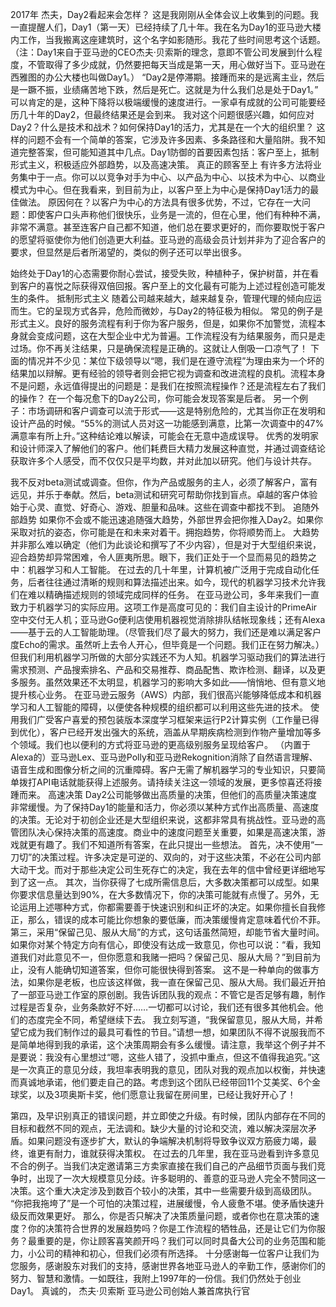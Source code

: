 2017年
杰夫，Day2看起来会怎样？
这是我刚刚从全体会议上收集到的问题。我一直提醒人们，Day1（第一天）已经持续了几十年。我在名为Day1的亚马逊大楼内工作，当我搬离这座建筑时，这个名字如影随形。我花了些时间思考这个话题。
（注：Day1来自于亚马逊的CEO杰夫·贝索斯的理念，意即不管公司发展到什么程度，不管取得了多少成就，仍然要把每天当成是第一天，用心做好当下。亚马逊在西雅图的办公大楼也叫做Day1。）
“Day2是停滞期。接踵而来的是远离主业，然后是一蹶不振，业绩痛苦地下跌，然后是死亡。这就是为什么我们总是处于Day1。”
可以肯定的是，这种下降将以极端缓慢的速度进行。一家卓有成就的公司可能要经历几十年的Day2，但最终结果还是会到来。
我对这个问题很感兴趣，如何应对Day2？什么是技术和战术？如何保持Day1的活力，尤其是在一个大的组织里？
这样的问题不会有一个简单的答案，它涉及许多因素、多条路径和大量陷阱。我不知道完整答案，但可能知道其中几点。Day1防御的首要因素包括：客户至上，抵制形式主义，积极适应外部趋势，以及高速决策。
真正的顾客至上
有许多方法将业务集中于一点。你可以以竞争对手为中心、以产品为中心、以技术为中心、以商业模式为中心。但在我看来，到目前为止，以客户至上为中心是保持Day1活力的最佳做法。
原因何在？以客户为中心的方法具有很多优势，不过，它存在一大问题：即使客户口头声称他们很快乐，业务是一流的，但在心里，他们有种种不满，非常不满意。甚至连客户自己都不知道，他们总在要求更好的，而你要取悦于客户的愿望将驱使你为他们创造更大利益。亚马逊的高级会员计划并非为了迎合客户的要求，但显然是后者所渴望的，类似的例子还可以举出很多。

始终处于Day1的心态需要你耐心尝试，接受失败，种植种子，保护树苗，并在看到客户的喜悦之际获得双倍回报。客户至上的文化最有可能为上述过程创造可能发生的条件。
抵制形式主义
随着公司越来越大，越来越复杂，管理代理的倾向应运而生。它的呈现方式各异，危险而微妙，与Day2的特征极为相似。
常见的例子是形式主义。良好的服务流程有利于你为客户服务，但是，如果你不加警觉，流程本身就会变成问题，这在大型企业中尤为普遍。工作流程没有为结果服务，而只是走过场。你不再关注结果，只是确保流程是正确的。这就让人倒吸一口凉气了！
下面的情况并不少见：某位下级领导以“嗯，我们是在遵守流程”为理由来为一个坏的结果加以辩解。更有经验的领导者则会把它视为调查和改进流程的良机。流程本身不是问题，永远值得提出的问题是：是我们在按照流程操作？还是流程左右了我们的操作？
在一个每况愈下的Day2公司，你可能会发现答案是后者。
另一个例子：市场调研和客户调查可以流于形式——这是特别危险的，尤其当你正在发明和设计产品的时候。“55%的测试人员对这一功能感到满意，比第一次调查中的47%满意率有所上升。”这种结论难以解读，可能会在无意中造成误导。
优秀的发明家和设计师深入了解他们的客户。他们耗费巨大精力发展这种直觉，并通过调查结论获取许多个人感受，而不仅仅只是平均数，并对此加以研究。他们与设计共存。

我不反对beta测试或调查。但你，作为产品或服务的主人，必须了解客户，富有远见，并乐于奉献。然后，beta测试和研究可帮助你找到盲点。卓越的客户体验始于心灵、直觉、好奇心、游戏、胆量和品味。这些在调查中都找不到。
追随外部趋势
如果你不会或不能迅速追随强大趋势，外部世界会把你推入Day2。如果你采取对抗的姿态，你可能是在和未来对着干。拥抱趋势，你将顺势而上。
大趋势并非那么难以确定（他们为此谈论和撰写了不少内容），但是对于大型组织来说，迎合趋势却异常困难，令人匪夷所思。眼下，我们正处于一个显而易见的趋势之中：机器学习和人工智能。
在过去的几十年里，计算机被广泛用于完成自动化任务，后者往往通过清晰的规则和算法描述出来。如今，现代的机器学习技术允许我们在难以精确描述规则的领域完成同样的任务。
在亚马逊公司，多年来我们一直致力于机器学习的实际应用。这项工作是高度可见的：我们自主设计的PrimeAir空中交付无人机；亚马逊Go便利店使用机器视觉消除排队结帐现象线；还有Alexa——基于云的人工智能助理。（尽管我们尽了最大的努力，我们还是难以满足客户度Echo的需求。虽然听上去令人开心，但毕竟是一个问题。我们正在努力解决。）
但我们利用机器学习所做的大部分实践还不为人知。机器学习驱动我们的算法进行需求预测、产品搜索排名、产品和交易推荐、商品配售、欺诈检测、翻译，以及更多服务。虽然效果还不太明显，机器学习的影响大多如此——悄悄地、但有意义地提升核心业务。
在亚马逊云服务（AWS）内部，我们很高兴能够降低成本和机器学习和人工智能的障碍，以便使各种规模的组织都可以利用这些先进的技术。
使用我们广受客户喜爱的预包装版本深度学习框架来运行P2计算实例（工作量已得到优化），客户已经开发出强大的系统，涵盖从早期疾病检测到作物产量增加等多个领域。我们也以便利的方式将亚马逊的更高级别服务呈现给客户。
（内置于Alexa的）亚马逊Lex、亚马逊Polly和亚马逊Rekognition消除了自然语言理解、语音生成和图像分析之间的沉重障碍。客户无需了解机器学习的专业知识，只要简单拨打API电话就能获得上述服务。请持续关注这一领域的发展，更多惊喜还将接踵而来。
高速决策
Day2公司能够做出高质量的决策，但他们的高质量决策速度非常缓慢。为了保持Day1的能量和活力，你必须以某种方式作出高质量、高速度的决策。无论对于初创企业还是大型组织来说，这都非常具有挑战性。亚马逊的高管团队决心保持决策的高速度。商业中的速度问题至关重要，如果是高速决策，游戏就更有趣了。我们不知道所有答案，在此只提出一些想法。
首先，决不使用“一刀切”的决策过程。许多决定是可逆的、双向的，对于这些决策，不必在公司内部大动干戈。而对于那些决定公司生死存亡的决定，我在去年的信中曾经更详细地写到了这一点。
其次，当你获得了七成所需信息后，大多数决策都可以成型。如果你要求信息量达到90%，在大多数情况下，你的决策可能就有点慢了。另外，无论运用上述哪种方式，你都需要善于快速识别和纠正坏的决定。如果你擅长自我修正，那么，错误的成本可能比你想象的要低廉，而决策缓慢肯定意味着代价不菲。
第三，采用“保留己见、服从大局”的方式，这句话虽然简短，却能节省大量时间。如果你对某个特定方向有信心，即使没有达成一致意见，你也可以说：“看，我知道我们对此意见不一，但你愿意和我赌一把吗？保留己见、服从大局？”到目前为止，没有人能确切知道答案，但你可能很快得到答案。
这不是一种单向的做事方法，如果你是老板，也应该这样做，我一直在保留己见、服从大局。我们最近开拍了一部亚马逊工作室的原创剧。我告诉团队我的观点：不管它是否足够有趣，制作过程是否复杂，业务条款好不好……一切都可以讨论，我们还有很多其他机会。他们的态度完全不同，希望继续下去。
我立刻写道，“我保留意见，服从大局，并希望它成为我们制作过的最具可看性的节目。”请想一想，如果团队不得不说服我而不是简单地得到我的承诺，这个决策周期会有多么缓慢。请注意，我举这个例子并不是要说：我没有心里想过“嗯，这些人错了，没抓中重点，但这不值得我追究。”这是一次真正的意见分歧，我坦率表明我的意见，团队对我的观点加以权衡，并快速而真诚地承诺，他们要走自己的路。考虑到这个团队已经带回11个艾美奖、6个金球奖，以及3项奥斯卡奖，他们愿意让我留在房间里，已经让我好开心了！

第四，及早识别真正的错误问题，并立即使之升级。有时候，团队内部存在不同的目标和截然不同的观点，无法调和。缺少大量的讨论和交流，难以解决深层次矛盾。如果问题没有逐步扩大，默认的争端解决机制将导致争议双方筋疲力竭，最终，谁更有耐力，谁就获得决策权。
在过去的几年里，我在亚马逊看到许多意见不合的例子。当我们决定邀请第三方卖家直接在我们自己的产品细节页面与我们竞争时，出现了一次大规模意见分歧。许多聪明的、善意的亚马逊人完全不赞同这一决策。这个重大决定涉及到数百个较小的决策，其中一些需要升级到高级团队。
“你把我拖垮了”是一个可怕的决策过程，进展缓慢，令人疲惫不堪。使矛盾快速升级反而效果更好。
那么，你是否只解决了决策质量问题，或者你也在意决策的速度？你的决策符合世界的发展趋势吗？你是工作流程的牺牲品，还是让它们为你服务？最重要的是，你让顾客喜笑颜开吗？我们可以同时具备大公司的业务范围和能力，小公司的精神和初心，但我们必须有所选择。
十分感谢每一位客户让我们为您服务，感谢股东对我们的支持，感谢世界各地亚马逊人的辛勤工作，感谢你们的努力、智慧和激情。一如既往，我附上1997年的一份信。我们仍然处于创业Day1。
真诚的，
杰夫·贝索斯
亚马逊公司创始人兼首席执行官
